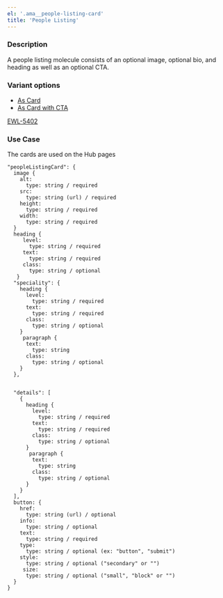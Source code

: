 ```yaml
---
el: '.ama__people-listing-card'
title: 'People Listing'
---
```

### Description
A people listing molecule consists of an optional image, optional bio, and heading as well as an optional CTA.

### Variant options
* [As Card](?p=molecules-people-listing-as-card)
* [As Card with CTA](?p=molecules-people-listing-as-card-with-cta)

[EWL-5402](https://issues.ama-assn.org/browse/EWL-5402)


### Use Case
The cards are used on the Hub pages 

~~~
"peopleListingCard": {
  image {
    alt:
      type: string / required
    src:
      type: string (url) / required
    height:
      type: string / required
    width:
      type: string / required
  }
  heading {
     level:
       type: string / required
     text:
       type: string / required
     class:
       type: string / optional
   }
  "speciality": {
    heading {
      level:
        type: string / required
      text:
        type: string / required
      class:
        type: string / optional
    }
     paragraph {
      text:
        type: string
      class:
        type: string / optional
    }
  },
  
  
  "details": [
    {
      heading {
        level:
          type: string / required
        text:
          type: string / required
        class:
          type: string / optional
      }
       paragraph {
        text:
          type: string
        class:
          type: string / optional
      }
    }
  ],
  button: {
    href:
      type: string (url) / optional
    info: 
      type: string / optional
    text: 
      type: string / required
    type:
      type: string / optional (ex: "button", "submit")
    style:
      type: string / optional ("secondary" or "")
     size:
      type: string / optional ("small", "block" or "")
  }
}
~~~
